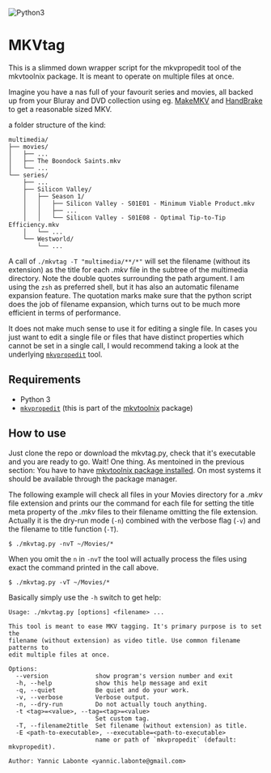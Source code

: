 ![Python3](https://img.shields.io/badge/Python-3-green.svg?logo=python&style=popout)

# MKVtag

This is a slimmed down wrapper script for the mkvpropedit tool of the
mkvtoolnix package. It is meant to operate on multiple files at once.

Imagine you have a nas full of your favourit series and movies, all backed  
up from your Bluray and DVD collection using eg. [MakeMKV](https://www.makemkv.com/) 
and [HandBrake](https://handbrake.fr/) to get a reasonable sized MKV.

a folder structure of the kind:
```
multimedia/
├── movies/
│   ├── ...
│   ├── The Boondock Saints.mkv
│   └── ...
└── series/
    ├── ...
    ├── Silicon Valley/
    │   ├── Season 1/
    │   │   ├── Silicon Valley - S01E01 - Minimum Viable Product.mkv
    │   │   ├── ...
    │   │   └── Silicon Valley - S01E08 - Optimal Tip-to-Tip Efficiency.mkv
    │   └── ...
    └── Westworld/
        └── ...
```
A call of `./mkvtag -T "multimedia/**/*"` will set the filename (without its 
extension) as the title for each _.mkv_ file in the subtree of the multimedia
directory. Note the double quotes surrounding the path argument. I am using 
the `zsh` as preferred shell, but it has also an automatic filename expansion 
feature. The quotation marks make sure that the python script does the job of
filename expansion, which turns out to be much more efficient in terms of 
performance.

It does not make much sense to use it for editing a single file. In cases
you just want to edit a single file or files that have distinct properties
which cannot be set in a single call, I would recommend taking a look at
the underlying [`mkvpropedit`](https://mkvtoolnix.download/doc/mkvpropedit.html) tool.


## Requirements

* Python 3
* [`mkvpropedit`](https://mkvtoolnix.download/doc/mkvpropedit.html) 
(this is part of the [mkvtoolnix](https://mkvtoolnix.download/) package)


## How to use

Just clone the repo or download the mkvtag.py, check that it's executable
and you are ready to go. Wait! One thing. As mentoined in the previous section:
You have to have [mkvtoolnix package installed](https://mkvtoolnix.download/downloads.html).
On most systems it should be available through the package manager.

The following example will check all files in your Movies directory for a _.mkv_ 
file extension and prints our the command for each file for setting the title meta
property of the _.mkv_ files to their filename omitting the file extension. 
Actually it is the dry-run mode (`-n`) combined with the verbose flag (`-v`) and
the filename to title function (`-T`).
```
$ ./mkvtag.py -nvT ~/Movies/*
```
When you omit the `n` in `-nvT` the tool will actually process the files using
exact the command printed in the call above.
```
$ ./mkvtag.py -vT ~/Movies/*
```

Basically simply use the `-h` switch to get help:
```
Usage: ./mkvtag.py [options] <filename> ...

This tool is meant to ease MKV tagging. It's primary purpose is to set the
filename (without extension) as video title. Use common filename patterns to
edit multiple files at once.

Options:
  --version             show program's version number and exit
  -h, --help            show this help message and exit
  -q, --quiet           Be quiet and do your work.
  -v, --verbose         Verbose output.
  -n, --dry-run         Do not actually touch anything.
  -t <tag>=<value>, --tag=<tag>=<value>
                        Set custom tag.
  -T, --filename2title  Set filename (without extension) as title.
  -E <path-to-executable>, --executable=<path-to-executable>
                        name or path of `mkvpropedit` (default: mkvpropedit).

Author: Yannic Labonte <yannic.labonte@gmail.com>
```
